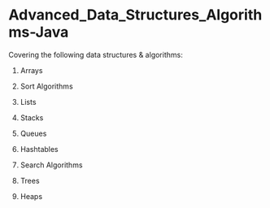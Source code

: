 # Advanced_Data_Structures_Algorithms-Java


Covering the following data structures & algorithms:

1. Arrays 

2. Sort Algorithms

3. Lists

4. Stacks

5. Queues

6. Hashtables

7. Search Algorithms

8. Trees

9. Heaps
